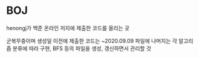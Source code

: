 # BOJ
henongj가 백준 온라인 저지에 제출한 코드를 올리는 곳

군복무중이며 생성일 이전에 제출한 코드는 ~2020.09.09 파일에
나머지는 각 알고리즘 분류에 따라 구현, BFS 등의 파일을 생성, 갱신하면서 관리할 것
